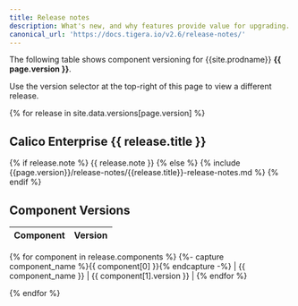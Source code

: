 ```yaml
---
title: Release notes
description: What's new, and why features provide value for upgrading.
canonical_url: 'https://docs.tigera.io/v2.6/release-notes/'
---
```

<div class="git-hash" id="{{site.data['hash']}}">
</div>

The following table shows component versioning for {{site.prodname}}  **{{ page.version }}**.

Use the version selector at the top-right of this page to view a different release.

{% for release in site.data.versions[page.version] %}
## Calico Enterprise {{ release.title }}

{% if release.note %}
{{ release.note }}
{% else %}
{% include {{page.version}}/release-notes/{{release.title}}-release-notes.md %}
{% endif %}

## Component Versions

| Component              | Version |
|------------------------|---------|
{% for component in release.components %}
{%- capture component_name %}{{ component[0] }}{% endcapture -%}
| {{ component_name }}   | {{ component[1].version }} |
{% endfor %}

{% endfor %}
